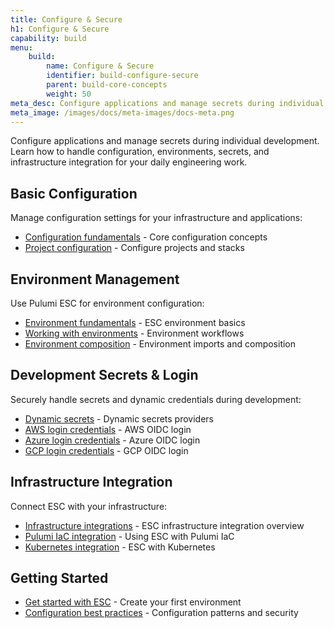 ```yaml
---
title: Configure & Secure
h1: Configure & Secure
capability: build
menu:
    build:
        name: Configure & Secure
        identifier: build-configure-secure
        parent: build-core-concepts
        weight: 50
meta_desc: Configure applications and manage secrets during individual development with Pulumi ESC and IaC configuration.
meta_image: /images/docs/meta-images/docs-meta.png
---
```


Configure applications and manage secrets during individual development. Learn how to handle configuration, environments, secrets, and infrastructure integration for your daily engineering work.

## Basic Configuration

Manage configuration settings for your infrastructure and applications:

- [Configuration fundamentals](/docs/iac/concepts/config/) - Core configuration concepts
- [Project configuration](/docs/iac/concepts/projects/) - Configure projects and stacks

## Environment Management

Use Pulumi ESC for environment configuration:

- [Environment fundamentals](/docs/esc/environments/) - ESC environment basics
- [Working with environments](/docs/esc/environments/working-with-environments/) - Environment workflows
- [Environment composition](/docs/esc/environments/imports/) - Environment imports and composition

## Development Secrets & Login

Securely handle secrets and dynamic credentials during development:

- [Dynamic secrets](/docs/esc/integrations/dynamic-secrets/) - Dynamic secrets providers
- [AWS login credentials](/docs/esc/integrations/dynamic-login-credentials/aws-login/) - AWS OIDC login
- [Azure login credentials](/docs/esc/integrations/dynamic-login-credentials/azure-login/) - Azure OIDC login
- [GCP login credentials](/docs/esc/integrations/dynamic-login-credentials/gcp-login/) - GCP OIDC login

## Infrastructure Integration

Connect ESC with your infrastructure:

- [Infrastructure integrations](/docs/esc/integrations/infrastructure/) - ESC infrastructure integration overview
- [Pulumi IaC integration](/docs/esc/integrations/infrastructure/pulumi-iac/) - Using ESC with Pulumi IaC
- [Kubernetes integration](/docs/esc/integrations/kubernetes/) - ESC with Kubernetes

## Getting Started

- [Get started with ESC](/docs/esc/get-started/) - Create your first environment
- [Configuration best practices](/docs/iac/concepts/config/) - Configuration patterns and security
